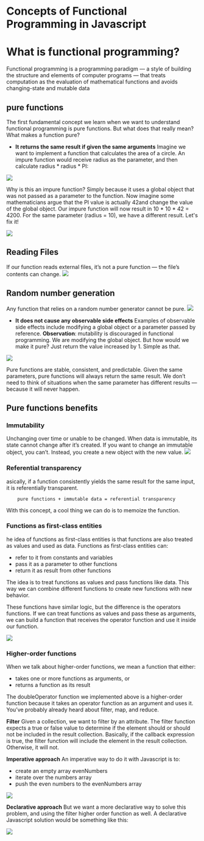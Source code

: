 # Concepts of Functional Programming in Javascript

# What is functional programming?
Functional programming is a programming paradigm — a style of building the structure and elements of computer programs — that treats computation as the evaluation of mathematical functions and avoids changing-state and mutable data 

## pure functions
The first fundamental concept we learn when we want to understand functional programming is pure functions. But what does that really mean? What makes a function pure?

- **It returns the same result if given the same arguments**
Imagine we want to implement a function that calculates the area of a circle. An impure function would receive radius as the parameter, and then calculate radius * radius * PI:

![](pur.png)

Why is this an impure function? Simply because it uses a global object that was not passed as a parameter to the function.
Now imagine some mathematicians argue that the PI value is actually 42and change the value of the global object.
Our impure function will now result in 10 * 10 * 42 = 4200. For the same parameter (radius = 10), we have a different result. Let's fix it!

![](pur2.png)


## Reading Files
If our function reads external files, it’s not a pure function — the file’s contents can change.
![](pur3.png)

## Random number generation
Any function that relies on a random number generator cannot be pure.
![](pur4.png)

- **It does not cause any observable side effects**
Examples of observable side effects include modifying a global object or a parameter passed by reference.
**Observation**: mutability is discouraged in functional programming.
We are modifying the global object. But how would we make it pure? Just return the value increased by 1. Simple as that.

![](pur5.png)

Pure functions are stable, consistent, and predictable. Given the same parameters, pure functions will always return the same result. We don’t need to think of situations when the same parameter has different results — because it will never happen.

## Pure functions benefits

### Immutability
Unchanging over time or unable to be changed.
When data is immutable, its state cannot change after it’s created. If you want to change an immutable object, you can’t. Instead, you create a new object with the new value.
![](pur6.png)

### Referential transparency
asically, if a function consistently yields the same result for the same input, it is referentially transparent.
        
        pure functions + immutable data = referential transparency
        
With this concept, a cool thing we can do is to memoize the function. 

### Functions as first-class entities
he idea of functions as first-class entities is that functions are also treated as values and used as data.
Functions as first-class entities can:

- refer to it from constants and variables
- pass it as a parameter to other functions
- return it as result from other functions

The idea is to treat functions as values and pass functions like data. This way we can combine different functions to create new functions with new behavior.

These functions have similar logic, but the difference is the operators functions. If we can treat functions as values and pass these as arguments, we can build a function that receives the operator function and use it inside our function. 

![](pur7.png)

### Higher-order functions
When we talk about higher-order functions, we mean a function that either:

- takes one or more functions as arguments, or
- returns a function as its result

The doubleOperator function we implemented above is a higher-order function because it takes an operator function as an argument and uses it.
You’ve probably already heard about filter, map, and reduce. 

**Filter**
Given a collection, we want to filter by an attribute. The filter function expects a true or false value to determine if the element should or should not be included in the result collection. Basically, if the callback expression is true, the filter function will include the element in the result collection. Otherwise, it will not.

**Imperative approach**
An imperative way to do it with Javascript is to:

- create an empty array evenNumbers
- iterate over the numbers array
- push the even numbers to the evenNumbers array

![](pur8.png)

**Declarative approach**
But we want a more declarative way to solve this problem, and using the filter higher order function as well.
A declarative Javascript solution would be something like this:

![](pur9.png)








